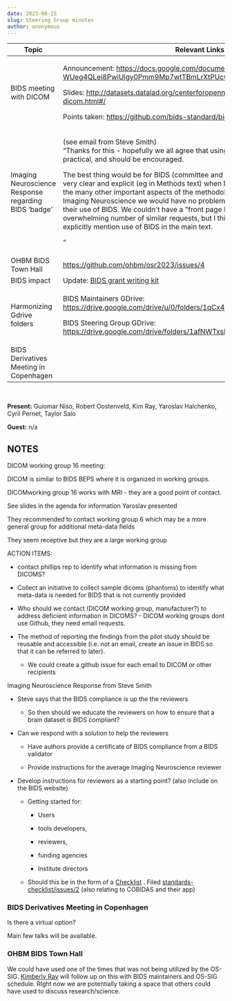 ```yaml
---
date: 2023-06-15
slug: Steering Group minutes
author: anonymous
---
```









<table>
 <thead>
  <tr class="header">
   <th>
    <strong>
     Topic
    </strong>
   </th>
   <th>
    <strong>
     Relevant Links
    </strong>
   </th>
  </tr>
 </thead>
 <tbody>
  <tr class="odd">
   <td>
    BIDS meeting with DICOM
   </td>
   <td>
    <p>
     Announcement:
     <a href="https://docs.google.com/document/d/1mIf-WUeg4QLei8PwiUlgy0Pmm9Mp7wtTBmLrXtPUcCg/edit?usp=sharing">
      <span class="underline">
       https://docs.google.com/document/d/1mIf-WUeg4QLei8PwiUlgy0Pmm9Mp7wtTBmLrXtPUcCg/edit?usp=sharing
      </span>
     </a>
    </p>
    <p>
     Slides:
     <a href="http://datasets.datalad.org/centerforopenneuroscience/talks/2023-bids-dicom.html#/">
      <span class="underline">
       http://datasets.datalad.org/centerforopenneuroscience/talks/2023-bids-dicom.html#/
      </span>
     </a>
    </p>
    <p>
     Points taken:
     <a href="https://github.com/bids-standard/bids-specification/issues/1515">
      <span class="underline">
       https://github.com/bids-standard/bids-specification/issues/1515
      </span>
     </a>
    </p>
   </td>
  </tr>
  <tr class="even">
   <td>
    Imaging Neuroscience Response regarding BIDS ‘badge’
   </td>
   <td>
    <p>
     (see email from Steve Smith)
     <br/>
     “Thanks for this - hopefully we all agree that using BIDS is a good idea where practical, and should be encouraged.
    </p>
    <p>
     The best thing would be for BIDS (committee and so on) to encourage authors to be very clear and explicit (eg in Methods text) when BIDS has been used, just as with the many other important aspects of the methodology used in a given paper. At Imaging Neuroscience we would have no problem at all in authors being clear about their use of BIDS. We couldn't have a "front page badge" because that would risk an overwhelming number of similar requests, but I think the important thing is to explicitly mention use of BIDS in the main text.
    </p>
    <p>
     “
    </p>
   </td>
  </tr>
  <tr class="odd">
   <td>
    OHBM BIDS Town Hall
   </td>
   <td>
    <a href="https://github.com/ohbm/osr2023/issues/4">
     <span class="underline">
      https://github.com/ohbm/osr2023/issues/4
     </span>
    </a>
   </td>
  </tr>
  <tr class="even">
   <td>
    BIDS impact
   </td>
   <td>
    Update:
    <a href="https://docs.google.com/document/d/1Q7JTOvUqt05YQfnbvGoP1SZQy_CGkNEVcsVZeS4D5_o/edit#heading=h.6hc65il3ac75">
     <span class="underline">
      BIDS grant writing kit
     </span>
    </a>
   </td>
  </tr>
  <tr class="odd">
   <td>
    Harmonizing Gdrive folders
   </td>
   <td>
    <p>
     BIDS Maintainers GDrive:
     <a href="https://drive.google.com/drive/u/0/folders/1qCx4Zopmz7IyLpi8KdrSqIdfpb-bELsV">
      <span class="underline">
       https://drive.google.com/drive/u/0/folders/1qCx4Zopmz7IyLpi8KdrSqIdfpb-bELsV
      </span>
     </a>
    </p>
    <p>
     BIDS Steering Group GDrive:
     <a href="https://drive.google.com/drive/folders/1afNWTxsKc82mD0zEwlm5GdodcNRmogp4">
      <span class="underline">
       https://drive.google.com/drive/folders/1afNWTxsKc82mD0zEwlm5GdodcNRmogp4
      </span>
     </a>
    </p>
   </td>
  </tr>
  <tr class="even">
   <td>
    BIDS Derivatives Meeting in Copenhagen
   </td>
   <td>
   </td>
  </tr>
 </tbody>
</table>

<br>

**Present:** Guiomar Niso, Robert Oostenveld, Kim Ray, Yaroslav
Halchenko, Cyril Pernet, Taylor Salo

**Guest:** n/a

## NOTES

DICOM working group 16 meeting:

DICOM is similar to BIDS BEPS where it is organized in working groups.

DICOMworking group 16 works with MRI - they are a good point of contact.

See slides in the agenda for information Yaroslav presented

They recommended to contact working group 6 which may be a more
general group for additional meta-data fields

They seem receptive but they are a large working group

ACTION ITEMS:

-   contact phillips rep to identify what information is missing from
    DICOMS?

-   Collect an initiative to collect sample dicoms (phantoms) to
    identify what meta-data is needed for BIDS that is not currently
    provided

-   Who should we contact (DICOM working group, manufacturer?) to
    address deficient information in DICOMS? - DICOM working groups
    dont use Github, they need email requests.

-   The method of reporting the findings from the pilot study should be
    reusable and accessible (i.e. not an email, create an issue in
    BIDS so that it can be referred to later).

    -   We could create a github issue for each email to DICOM or other
        recipients

Imaging Neuroscience Response from Steve Smith

-   Steve says that the BIDS compliance is up the the reviewers

    -   So then should we educate the reviewers on how to ensure that a
        brain dataset is BIDS compliant?

-   Can we respond with a solution to help the reviewers

    -   Have authors provide a certificate of BIDS compliance from a
        BIDS validator

    -   Provide instructions for the average Imaging Neuroscience
        reviewer

-   Develop instructions for reviewers as a starting point? (also
    include on the BIDS website)

    -   Getting started for:

        -   Users

        -   tools developers,

        -   reviewers,

        -   funding agencies

        -   Institute directors

    -   Should this be in the form of a
        [Checklist](https://www.nmind.org/standards-checklist/)
        . Filed
        [standards-checklist/issues/2](https://github.com/nmind/standards-checklist/issues/28)
        (also relating to COBIDAS and their app)

### BIDS Derivatives Meeting in Copenhagen

Is there a virtual option?

Main few talks will be available.

### OHBM BIDS Town Hall

We could have used one of the times that was not being utilized by the
OS-SIG. [Kimberly Ray](mailto:kimray@utexas.edu) will
follow up on this with BIDS maintainers and OS-SIG schedule. RIght now
we are potentially taking a space that others could have used to discuss
research/science.
